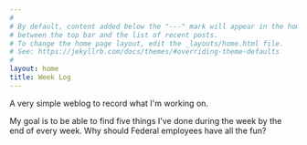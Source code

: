 ```yaml
---
#
# By default, content added below the "---" mark will appear in the home page
# between the top bar and the list of recent posts.
# To change the home page layout, edit the _layouts/home.html file.
# See: https://jekyllrb.com/docs/themes/#overriding-theme-defaults
#
layout: home
title: Week Log
---
```


A very simple weblog to record what I'm working on.

My goal is to be able to find five things I've done during the week
by the end of every week. Why should Federal employees have all the fun?
